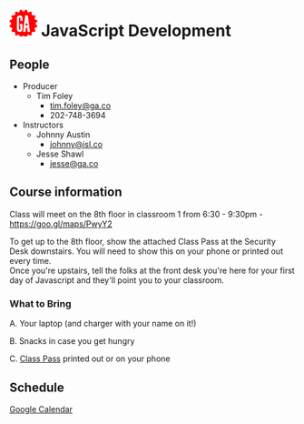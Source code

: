 # ![](assets/logo.png) JavaScript Development

## People

- Producer
  - Tim Foley
    - [tim.foley@ga.co](tim.foley@ga.co)
    - 202-748-3694
- Instructors
  - Johnny Austin
    - [johnny@isl.co](johnny@isl.co)
  - Jesse Shawl
    - [jesse@ga.co](jesse@ga.co)

## Course information

Class will meet on the 8th floor in classroom 1 from 6:30 - 9:30pm - https://goo.gl/maps/PwyY2

To get up to the 8th floor, show the attached Class Pass at the Security Desk downstairs. You will need to show this on your phone or printed out every time.  
Once you're upstairs, tell the folks at the front desk you're here for your first day of Javascript and they'll point you to your classroom.

### What to Bring

A. Your laptop (and charger with your name on it!)

B. Snacks in case you get hungry

C. [Class Pass](./assets/class-pass.png) printed out or on your phone


## Schedule

[Google Calendar](https://calendar.google.com/calendar/embed?src=generalassemb.ly_2bpe0sg92jg3otj03epjk03foc%40group.calendar.google.com&ctz=America/New_York)

